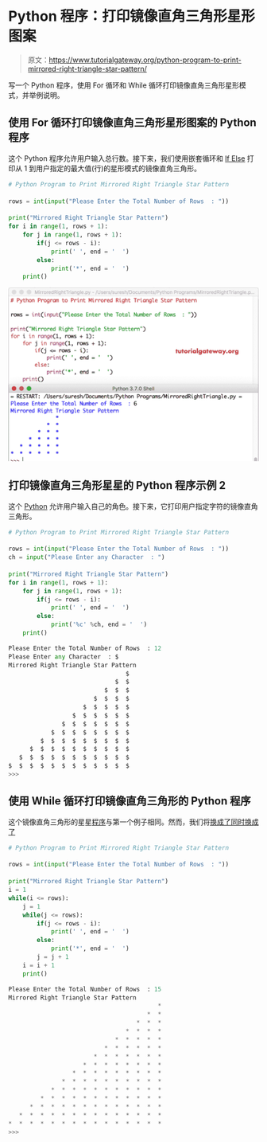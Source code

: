 # Python 程序：打印镜像直角三角形星形图案

> 原文：<https://www.tutorialgateway.org/python-program-to-print-mirrored-right-triangle-star-pattern/>

写一个 Python 程序，使用 For 循环和 While 循环打印镜像直角三角形星形模式，并举例说明。

## 使用 For 循环打印镜像直角三角形星形图案的 Python 程序

这个 Python 程序允许用户输入总行数。接下来，我们使用嵌套循环和 [If Else](https://www.tutorialgateway.org/python-if-else/) 打印从 1 到用户指定的最大值(行)的星形模式的镜像直角三角形。

```py
# Python Program to Print Mirrored Right Triangle Star Pattern

rows = int(input("Please Enter the Total Number of Rows  : "))

print("Mirrored Right Triangle Star Pattern") 
for i in range(1, rows + 1):
    for j in range(1, rows + 1):
        if(j <= rows - i):
            print(' ', end = '  ')
        else:
            print('*', end = '  ')
    print()
```

![Python Program to Print Mirrored Right Triangle Star Pattern 1](img/9be6f22fcb4018cfc230f899043305bc.png)

## 打印镜像直角三角形星星的 Python 程序示例 2

这个 [Python](https://www.tutorialgateway.org/python-tutorial/) 允许用户输入自己的角色。接下来，它打印用户指定字符的镜像直角三角形。

```py
# Python Program to Print Mirrored Right Triangle Star Pattern

rows = int(input("Please Enter the Total Number of Rows  : "))
ch = input("Please Enter any Character  : ")

print("Mirrored Right Triangle Star Pattern") 
for i in range(1, rows + 1):
    for j in range(1, rows + 1):
        if(j <= rows - i):
            print(' ', end = '  ')
        else:
            print('%c' %ch, end = '  ')
    print()
```

```py
Please Enter the Total Number of Rows  : 12
Please Enter any Character  : $
Mirrored Right Triangle Star Pattern
                                 $  
                              $  $  
                           $  $  $  
                        $  $  $  $  
                     $  $  $  $  $  
                  $  $  $  $  $  $  
               $  $  $  $  $  $  $  
            $  $  $  $  $  $  $  $  
         $  $  $  $  $  $  $  $  $  
      $  $  $  $  $  $  $  $  $  $  
   $  $  $  $  $  $  $  $  $  $  $  
$  $  $  $  $  $  $  $  $  $  $  $  
>>> 
```

## 使用 While 循环打印镜像直角三角形的 Python 程序

这个镜像直角三角形的星星[程序](https://www.tutorialgateway.org/python-programming-examples/)与第一个例子相同。然而，我们将[换成了](https://www.tutorialgateway.org/python-for-loop/)[同时换成了](https://www.tutorialgateway.org/python-while-loop/)

```py
# Python Program to Print Mirrored Right Triangle Star Pattern

rows = int(input("Please Enter the Total Number of Rows  : "))

print("Mirrored Right Triangle Star Pattern")
i = 1
while(i <= rows):
    j = 1
    while(j <= rows):
        if(j <= rows - i):
            print(' ', end = '  ')
        else:
            print('*', end = '  ')
        j = j + 1
    i = i + 1
    print()
```

```py
Please Enter the Total Number of Rows  : 15
Mirrored Right Triangle Star Pattern
                                          *  
                                       *  *  
                                    *  *  *  
                                 *  *  *  *  
                              *  *  *  *  *  
                           *  *  *  *  *  *  
                        *  *  *  *  *  *  *  
                     *  *  *  *  *  *  *  *  
                  *  *  *  *  *  *  *  *  *  
               *  *  *  *  *  *  *  *  *  *  
            *  *  *  *  *  *  *  *  *  *  *  
         *  *  *  *  *  *  *  *  *  *  *  *  
      *  *  *  *  *  *  *  *  *  *  *  *  *  
   *  *  *  *  *  *  *  *  *  *  *  *  *  *  
*  *  *  *  *  *  *  *  *  *  *  *  *  *  *  
>>> 
```